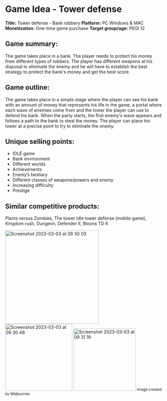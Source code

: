 # Game Idea - Tower defense
**Title:** Tower defense - Bank robbery
**Platform:** PC Windows & MAC
**Monetization:** One-time game purchase
**Target group/age:** PEGI 12

## Game summary: 
The game takes place in a bank. The player needs to protect his money from different types of robbers. The player has different weapons at his disposal to eliminate the enemy and he will have to establish the best strategy to protect the bank's money and get the best score.

## Game outline:
The game takes place in a simple stage where the player can see his bank with an amount of money that represents his life in the game, a portal where each wave of enemies come from and the tower the player can use to defend his bank.
When the party starts, the first enemy's wave appears and follows a path to the bank to steal the money. The player can place his tower at a precise point to try to eliminate the enemy.

## Unique selling points:
- IDLE game
- Bank environment
- Different worlds
- Achievements
- Enemy’s bestiary 
- Different classes of weapons/powers and enemy
- Increasing difficulty
- Prestige

## Similar competitive products:
Plants versus Zombies, The tower idle tower defense (mobile game), Kingdom rush, Dungeon, Defender II, Bloons TD 6

<img width="300" alt="Screenshot 2023-03-03 at 09 30 03" src="https://user-images.githubusercontent.com/71769490/222670640-4b6d1ef9-5ea9-4930-88b7-cb342a36f40f.png"> <img width="215" alt="Screenshot 2023-03-03 at 09 30 48" src="https://user-images.githubusercontent.com/71769490/222670787-91a3d256-4f44-484f-acc0-ed0e1fcad7af.png"> <img width="200" alt="Screenshot 2023-03-03 at 09 31 19" src="https://user-images.githubusercontent.com/71769490/222670896-f7f3a7f9-7924-46b4-b031-8bd85a4af683.png">
<small>Image created by Midjourney</small>

